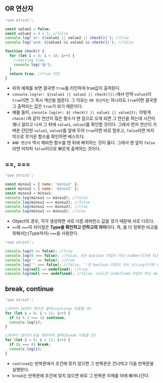 ## OR 연산자

```javascript
'use strict';

const value1 = false;
const value2 = 4 < 2; //false
console.log(`or: ${value1 || value2 || check()}`); //true
console.log(`and: ${value1 && value2 && check()}`); //false

function check() {
  for (let i = 0; i < 10; i++) {
  	//wasting time
    console.log('😅');
  }
  return true; //true 리턴
}
```

- 위의 예제를 보면 결국엔 `true`를 리턴하여 true값이 출력된다.
- `console.log(or: ${value1 || value2 || check()});`에서 만약 `value1`이 `true`이면 그 즉시 계산을 멈춘다. 그 이유는 `OR 연산자`는 하나라도 `true`이면 결국엔 그 출력되는 값은 `true`가 되기 때문이다.
- 예를 들어, `console.log(or: ${ check() || value1 || value2});` 이렇게 `check()`와 같이 연산이 많은 함수가 맨 앞으로 오게 되면 그 연산을 하는데 시간이 꽤나 걸리고 나서 그 뒤에 `value1`, `value2`를 확인할 것이다. 그래서 먼저 연산이 가벼운 간단한 `value1`, `value2`를 앞에 두어 `true`이면 바로 멈추고, `false`라면 마지막으로 무거운 함수를 확인하면 베스트다.
- `AND 연산자` 역시 헤비한 함수를 맨 뒤에 배치하는 것이 옳다. 그래서 맨 앞이 `false`라면 어차피 `false`이므로 빠르게 출력하는 것이다.

## ==, ===

```javascript
'use strict';

const minsu1 = { name: 'minsu1' };
const minsu2 = { name: 'minsu2' };
const minsu3 = minsu1;
console.log(minsu1 == minsu2); //false
console.log(minsu1 === minsu2); //false
console.log(minsu1 === minsu3); //true
console.log(minsu1 == minsu3); //true
```

- Object의 경우, 각각 생성하면 서로 다른 레퍼런스 값을 갖기 때문에 서로 다르다.
- `==`와 `===`의 차이점은 **Type을 확인하고 안하고의 차이**이다. 즉, 좀 더 정확한 비교를 위해서는(Type까지) `===`을 사용한다.


```javascript
'use strict';

console.log(0 == false); //true
console.log(0 === false); //false, 0은 boolean 타입이 아닌 number이기에 false이다.
console.log('' == false); //true
console.log('' === false); //false, ''은 boolean 타입이 아닌 string이기에 false이다.
console.log(null == undefined); //true
console.log(null === undefined); //false, null은 undefined 타입이 아닌 object이기에 false이다.
```

## break, continue

```javascript
'use strict';

//0부터 10까지 짝수만 출력(continue 이용할 것)
for (let i = 0; i < 11; i++) {
  if (i % 2 === 1) continue;
  console.log(i);
}

//0부터 10까지 8을 제외하여 출력(break 이용할 것)
for (let i = 0; i < 11; i++) {
  if (i === 8) break;
  console.log(i);
}
```

- `continue`는 반복문에서 조건에 맞지 않으면 그 반복문은 건너띄고 다음 반복문을 실행한다.
- `break`는 반복문에 조건에 맞지 않으면 바로 그 반복문 자체를 아에 빠져나간다.
